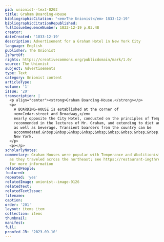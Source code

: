 ```yaml
---
pid: unionist--text-0202
title: Graham Boarding-House
bibliographicCitation: "<em>The Unionist</em> 1833-12-19"
bibliographicCitationRepublished: 
fullIssueSequenceNumber: 1833-12-19 p.03.48
creator: 
dateCreated: '1833-12-19'
description: Advertisement for a Graham Hotel in New York City
language: English
publisher: The Unionist
IsPartOf: 
rights: https://creativecommons.org/publicdomain/mark/1.0/
source: The Unionist
subject: Advertisements
type: Text
category: Unionist content
articleType: 
volume: '1'
issue: '20'
transcription: |
  <p align="center"><strong>Graham Boarding-House.</strong></p>
  <p>
    A BOARDING-HOUSE is established at the corner of
    <em>Cedar-street and Broadway,</em>
    nearly opposite the City Hotel, conducted on the principles of Temperance
    recommended in the lectures of Mr. Graham, and extending to diet and regimen
    as well as beverage. Transient boarders from the country can be
    accommodated.&nbsp;&nbsp;&nbsp;&nbsp;&nbsp;&nbsp;&nbsp;&nbsp;&nbsp;&nbsp;&nbsp;&nbsp;&nbsp;&nbsp;&nbsp;&nbsp;&nbsp;&nbsp;&nbsp;&nbsp;&nbsp;&nbsp;&nbsp;&nbsp;&nbsp;&nbsp;&nbsp;&nbsp;&nbsp;&nbsp;&nbsp;&nbsp;&nbsp;&nbsp;&nbsp;&nbsp;&nbsp;&nbsp;&nbsp;&nbsp;&nbsp;&nbsp;&nbsp;&nbsp;&nbsp;&nbsp;&nbsp;&nbsp;&nbsp;&nbsp;&nbsp;&nbsp;&nbsp;&nbsp;&nbsp;&nbsp;
    New York.
  </p>
  <p></p>
scholarlyNotes: 
commentary: Graham Houses were popular with Temperance and Abolitionist activists,
  as they traveled across the northeast; see https://restaurant-ingthroughhistory.com/tag/graham-boarding-houses/
  for more information
relatedPeople: 
featured: 
repeated: 'yes'
relatedImage: unionist--image-0126
relatedText: 
relatedTextIssue: 
filename: 
caption: 
order: '201'
layout: items_item
collection: items
thumbnail: 
manifest: 
full: 
proofed JR: '2023-09-10'
---
```


